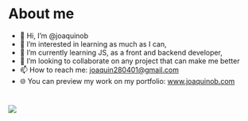 # About me

- 👋 Hi, I’m @joaquinob
- 👀 I’m interested in learning as much as I can,
- 🌱 I’m currently learning JS, as a front and backend developer,
- 💞️ I’m looking to collaborate on any project that can make me better
- 📫 How to reach me: joaquin280401@gmail.com
- 🌐 You can preview my work on my portfolio: www.joaquinob.com
#
<img  src="https://imgur.com/aZs77cB.png">

<!---
joaquinob/joaquinob is a ✨ special ✨ repository because its `README.md` (this file) appears on your GitHub profile.
You can click the Preview link to take a look at your changes.
--->
